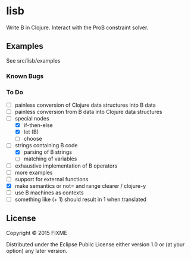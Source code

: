 # lisb

Write B in Clojure. Interact with the ProB constraint solver.


## Examples

See src/lisb/examples


### Known Bugs



### To Do

- [ ] painless conversion of Clojure data structures into B data
- [ ] painless conversion from B data into Clojure data structures
- [ ] special nodes
    - [x] if-then-else
    - [x] let (B)
    - [ ] choose
- [ ] strings containing B code
    - [X] parsing of B strings
    - [ ] matching of variables
- [ ] exhaustive implementation of B operators
- [ ] more examples
- [ ] support for external functions
- [X] make semantics or not= and range clearer / clojure-y
- [ ] use B machines as contexts
- [ ] something like (+ 1) should result in 1 when translated

## License

Copyright © 2015 FIXME

Distributed under the Eclipse Public License either version 1.0 or (at
your option) any later version.
